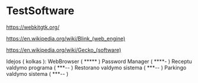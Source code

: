 # TestSoftware

https://webkitgtk.org/

https://en.wikipedia.org/wiki/Blink_(web_engine)

https://en.wikipedia.org/wiki/Gecko_(software)

Idejos ( kolkas ):
WebBrowser ( ***** )
Password Manager ( ****- )
Receptu valdymo programa ( ***-- )
Restorano valdymo sistema ( ***-- )
Parkingo valdymo sistema ( ***-- )

